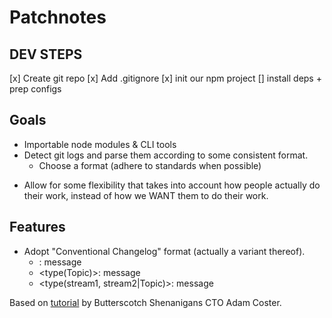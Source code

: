 # Patchnotes

## DEV STEPS

[x] Create git repo
[x] Add .gitignore
[x] init our npm project
[] install deps + prep configs

## Goals

- Importable node modules & CLI tools
- Detect git logs and parse them according to some consistent format.
  - Choose a format (adhere to standards when possible)

* Allow for some flexibility that takes into account how people actually do their work, instead of how we WANT them to do their work.

## Features

- Adopt "Conventional Changelog" format (actually a variant thereof).
  - <type>: message
  - <type(Topic)>: message
  * <type(stream1, stream2|Topic)>: message

Based on [tutorial](https://youtu.be/OMCAAcfWLD4) by Butterscotch Shenanigans CTO Adam Coster.
